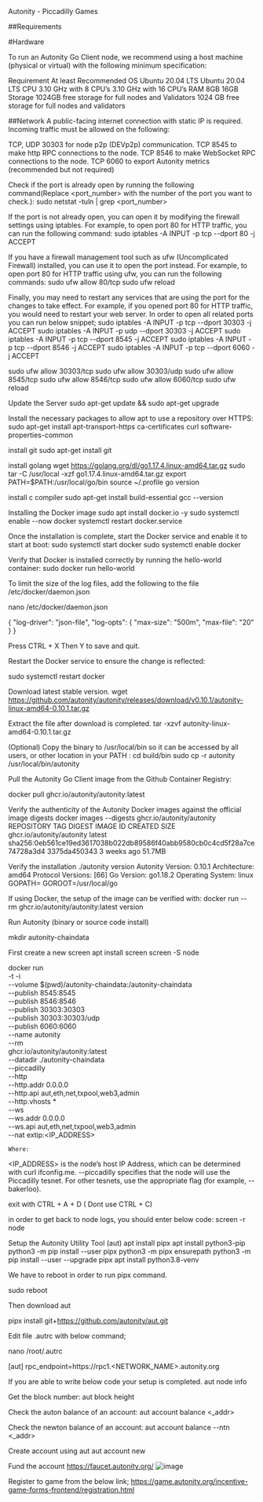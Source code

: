 Autonity - Piccadilly Games




##Requirements

#Hardware 

To run an Autonity Go Client node, we recommend using a host machine (physical or virtual) with the following minimum specification:

Requirement	At least	Recommended
OS	Ubuntu 20.04 LTS	Ubuntu 20.04 LTS
CPU	3.10 GHz with 8 CPU’s	3.10 GHz with 16 CPU’s
RAM	8GB	16GB
Storage	1024GB free storage for full nodes and Validators	1024 GB free storage for full nodes and validators

##Network 
A public-facing internet connection with static IP is required. Incoming traffic must be allowed on the following:

TCP, UDP 30303 for node p2p (DEVp2p) communication.
TCP 8545 to make http RPC connections to the node.
TCP 8546 to make WebSocket RPC connections to the node.
TCP 6060 to export Autonity metrics (recommended but not required)

Check if the port is already open by running the following command(Replace <port_number> with the number of the port you want to check.):
sudo netstat -tuln | grep <port_number>

If the port is not already open, you can open it by modifying the firewall settings using iptables. For example, to open port 80 for HTTP traffic, you can run the following command:
sudo iptables -A INPUT -p tcp --dport 80 -j ACCEPT

If you have a firewall management tool such as ufw (Uncomplicated Firewall) installed, you can use it to open the port instead. For example, to open port 80 for HTTP traffic using ufw, you can run the following commands:
sudo ufw allow 80/tcp
sudo ufw reload

Finally, you may need to restart any services that are using the port for the changes to take effect. For example, if you opened port 80 for HTTP traffic, you would need to restart your web server.
In order to open all related ports you can run below snippet;
sudo iptables -A INPUT -p tcp --dport 30303 -j ACCEPT
sudo iptables -A INPUT -p udp --dport 30303 -j ACCEPT
sudo iptables -A INPUT -p tcp --dport 8545 -j ACCEPT
sudo iptables -A INPUT -p tcp --dport 8546 -j ACCEPT
sudo iptables -A INPUT -p tcp --dport 6060 -j ACCEPT

sudo ufw allow 30303/tcp
sudo ufw allow 30303/udp
sudo ufw allow 8545/tcp
sudo ufw allow 8546/tcp
sudo ufw allow 6060/tcp
sudo ufw reload

Update the Server
sudo apt-get update && sudo apt-get upgrade

Install the necessary packages to allow apt to use a repository over HTTPS:
sudo apt-get install apt-transport-https ca-certificates curl software-properties-common

install git 
sudo apt-get install git

install golang
wget https://golang.org/dl/go1.17.4.linux-amd64.tar.gz
sudo tar -C /usr/local -xzf go1.17.4.linux-amd64.tar.gz
export PATH=$PATH:/usr/local/go/bin
source ~/.profile
go version

install c compiler
sudo apt-get install build-essential
gcc --version


Installing the Docker image
sudo apt install docker.io -y
sudo systemctl enable --now docker
systemctl restart docker.service

Once the installation is complete, start the Docker service and enable it to start at boot:
sudo systemctl start docker
sudo systemctl enable docker

Verify that Docker is installed correctly by running the hello-world container:
sudo docker run hello-world

To limit the size of the log files, add the following to the file /etc/docker/daemon.json

nano /etc/docker/daemon.json

{
  "log-driver": "json-file",
  "log-opts": {
    "max-size": "500m",
    "max-file": "20"
  }
}

Press CTRL + X Then Y to save and quit.

Restart the Docker service to ensure the change is reflected:

sudo systemctl restart docker

Download latest stable version. 
wget https://github.com/autonity/autonity/releases/download/v0.10.1/autonity-linux-amd64-0.10.1.tar.gz

Extract the file after download is completed.
tar -xzvf autonity-linux-amd64-0.10.1.tar.gz

(Optional) Copy the binary to /usr/local/bin so it can be accessed by all users, or other location in your PATH :
cd build/bin
sudo cp -r autonity /usr/local/bin/autonity


Pull the Autonity Go Client image from the Github Container Registry:

docker pull ghcr.io/autonity/autonity:latest

Verify the authenticity of the Autonity Docker images against the official image digests 
docker images --digests ghcr.io/autonity/autonity
REPOSITORY                               TAG       DIGEST                                                                    IMAGE ID       CREATED        SIZE
ghcr.io/autonity/autonity                latest    sha256:0eb561ce19ed3617038b022db89586f40abb9580cb0c4cd5f28a7ce74728a3d4   3375da450343   3 weeks ago    51.7MB


Verify the installation
./autonity version
Autonity
Version: 0.10.1
Architecture: amd64
Protocol Versions: [66]
Go Version: go1.18.2
Operating System: linux
GOPATH=
GOROOT=/usr/local/go

If using Docker, the setup of the image can be verified with:
docker run --rm ghcr.io/autonity/autonity:latest version

Run Autonity (binary or source code install)

mkdir autonity-chaindata

First create a new screen
apt install screen
screen -S node

docker run \
    -t -i \
    --volume $(pwd)/autonity-chaindata:/autonity-chaindata \
    --publish 8545:8545 \
    --publish 8546:8546 \
    --publish 30303:30303 \
    --publish 30303:30303/udp \
    --publish 6060:6060 \
    --name autonity \
    --rm \
    ghcr.io/autonity/autonity:latest \
        --datadir ./autonity-chaindata  \
        --piccadilly \
        --http  \
        --http.addr 0.0.0.0 \
        --http.api aut,eth,net,txpool,web3,admin  \
        --http.vhosts \* \
        --ws  \
        --ws.addr 0.0.0.0 \
        --ws.api aut,eth,net,txpool,web3,admin  \
        --nat extip:<IP_ADDRESS>
    
    Where:

<IP_ADDRESS> is the node’s host IP Address, which can be determined with curl ifconfig.me.
--piccadilly specifies that the node will use the Piccadilly tesnet. For other tesnets, use the appropriate flag (for example, --bakerloo).

exit with CTRL + A + D ( Dont use CTRL + C)

in order to get back to node logs, you should enter below code: 
screen -r node

Setup the Autonity Utility Tool (aut)
apt install pipx
apt install python3-pip
python3 -m pip install --user pipx
python3 -m pipx ensurepath
python3 -m pip install --user --upgrade pipx
apt install python3.8-venv

We have to reboot in order to run pipx command. 

sudo reboot

Then download aut 

pipx install git+https://github.com/autonity/aut.git

Edit file .autrc with below command;

nano /root/.autrc

[aut]
rpc_endpoint=https://rpc1.<NETWORK_NAME>.autonity.org

If you are able to write below code your setup is completed.
aut node info

Get the block number:
aut block height

Check the auton balance of an account:
aut account balance <_addr>

Check the newton balance of an account: 
aut account balance --ntn <_addr>

Create account using aut
aut account new

Fund the account
https://faucet.autonity.org/
![image](https://user-images.githubusercontent.com/106930902/233856072-0cbeafb5-bd48-4b1a-b092-0a5d2c458346.png)


Register to game from the below link;
https://game.autonity.org/incentive-game-forms-frontend/registration.html




